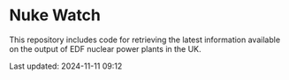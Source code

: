 # Nuke Watch

This repository includes code for retrieving the latest information available on the output of EDF nuclear power plants in the UK.

Last updated: 2024-11-11 09:12